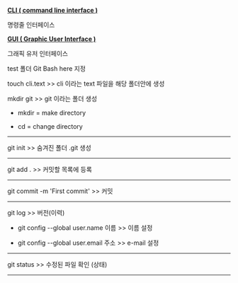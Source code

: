 **<u>CLI ( command line interface )</u>**

명령줄 인터페이스



<u>**GUI ( Graphic User Interface )**</u>

그래픽 유저 인터페이스



test 폴더 Git Bash here 지정

touch cli.text   >>   cli 이라는 text 파일을 해당 폴더안에 생성



mkdir git  >>  git 이라는 폴더 생성 

* mkdir = make directory 

* cd = change directory

---

git init  >>  숨겨진 폴더 .git 생성

--------------------------------------------------

git add .  >> 커밋할 목록에 등록

------

git commit -m 'First commit'  >>  커밋

---

git log  >>  버전(이력)

* git config --global user.name 이름  >>  이름 설정

* git config --global user.email  주소  >> e-mail 설정

---

git status  >>  수정된 파일 확인 (상태)

-----